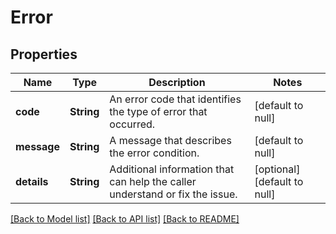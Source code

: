# Error

## Properties
Name | Type | Description | Notes
------------ | ------------- | ------------- | -------------
**code** | **String** | An error code that identifies the type of error that occurred. | [default to null]
**message** | **String** | A message that describes the error condition. | [default to null]
**details** | **String** | Additional information that can help the caller understand or fix the issue. | [optional] [default to null]

[[Back to Model list]](../README.md#documentation-for-models) [[Back to API list]](../README.md#documentation-for-api-endpoints) [[Back to README]](../README.md)


